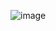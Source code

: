 ![image](https://user-images.githubusercontent.com/99772281/191820920-58b826da-26e3-47ff-b287-1376083abc32.png)

